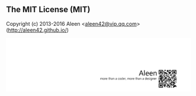 ## The MIT License (MIT)

Copyright (c) 2013-2016 Aleen <<aleen42@vip.qq.com>> (http://aleen42.github.io/)

<a href="http://aleen42.github.io/" target="_blank" ><img src="./pic/tail.gif"></a>
